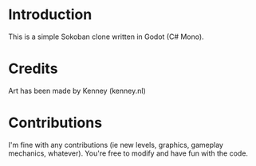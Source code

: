# Introduction
This is a simple Sokoban clone written in Godot (C# Mono).

# Credits
Art has been made by Kenney (kenney.nl)

# Contributions
I'm fine with any contributions (ie new levels, graphics, gameplay mechanics, whatever). You're free to modify and have fun with the code.
